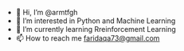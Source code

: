 - 👋 Hi, I’m @armtfgh
- 👀 I’m interested in Python and Machine Learning 
- 🌱 I’m currently learning Rreinforcement Learning
- 📫 How to reach me faridaqa73@gmail.com

<!---
armtfgh/armtfgh is a ✨ special ✨ repository because its `README.md` (this file) appears on your GitHub profile.
You can click the Preview link to take a look at your changes.
--->

